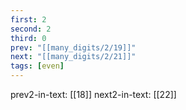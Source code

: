 ```yaml
---
first: 2
second: 2
third: 0
prev: "[[many_digits/2/19]]"
next: "[[many_digits/2/21]]"
tags: [even]
---
```

prev2-in-text: [[18]]
next2-in-text: [[22]]

